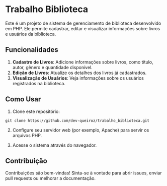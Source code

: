 # Trabalho Biblioteca

Este é um projeto de sistema de gerenciamento de biblioteca desenvolvido em PHP. Ele permite cadastrar, editar e visualizar informações sobre livros e usuários da biblioteca.

## Funcionalidades

1. **Cadastro de Livros**: Adicione informações sobre livros, como título, autor, gênero e quantidade disponível.
2. **Edição de Livros**: Atualize os detalhes dos livros já cadastrados.
3. **Visualização de Usuários**: Veja informações sobre os usuários registrados na biblioteca.

## Como Usar

1. Clone este repositório:
```
git clone https://github.com/dev-queiroz/trabalho_biblioteca.git

```

2. Configure seu servidor web (por exemplo, Apache) para servir os arquivos PHP.

3. Acesse o sistema através do navegador.

## Contribuição

Contribuições são bem-vindas! Sinta-se à vontade para abrir issues, enviar pull requests ou melhorar a documentação.
